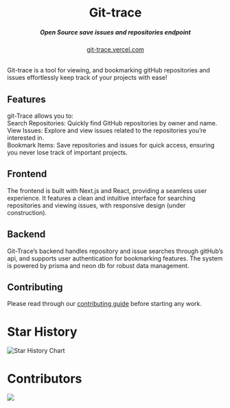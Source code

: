 <div align="center">
    <h1 align="center">Git-trace</h1>
    <h5>Open Source save issues and repositories endpoint</h5>
</div>

<div align="center">
  <a href="https://git-trace.vercel.app">git-trace.vercel.com</a>
</div>
<br/>

Git-trace is a tool for viewing, and bookmarking gitHub repositories and issues effortlessly keep track of your projects with ease!

## Features

git-Trace allows you to:  
Search Repositories: Quickly find GitHub repositories by owner and name.  
View Issues: Explore and view issues related to the repositories you’re interested in.  
Bookmark Items: Save repositories and issues for quick access, ensuring you never lose track of important projects.

## Frontend

The frontend is built with Next.js and React, providing a seamless user experience. It features a clean and intuitive interface for searching repositories and viewing issues, with responsive design (under construction).


## Backend

Git-Trace’s backend handles repository and issue searches through gitHub’s api, and supports user authentication for bookmarking features. The system is powered by prisma and neon db for robust data management.


## Contributing

Please read through our [contributing guide](./CONTRIBUTING.md) before starting any work.

# Star History

<picture>
  <source
    media="(prefers-color-scheme: dark)"
    srcset="
      https://api.star-history.com/svg?repos=rahulsainlll/git-trace&type=Date&theme=dark
    "
  />
  
  <source
    media="(prefers-color-scheme: light)"
    srcset="
      https://api.star-history.com/svg?repos=rahulsainlll/git-trace&type=Date
    "
  />
  <img
    alt="Star History Chart"
    src="https://api.star-history.com/svg?repos=rahulsainlll/git-trace&type=Date&theme=dark"
  />
</picture>

# Contributors

<a href="https://github.com/rahulsainlll/git-trace/graphs/contributors">
  <img src="https://contrib.rocks/image?repo=rahulsainlll/git-trace" />
</a>
